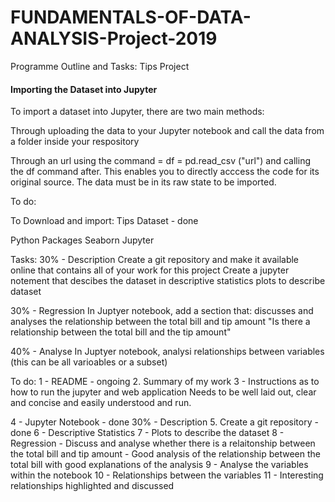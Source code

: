 # FUNDAMENTALS-OF-DATA-ANALYSIS-Project-2019
Programme Outline and Tasks: Tips Project

#### Importing the Dataset into Jupyter
To import a dataset into Jupyter, there are two main methods: 

Through uploading the data to your Jupyter notebook and call the data from a folder inside your respository

Through an url using the command = df = pd.read_csv ("url") and calling the df command after. This enables you to directly acccess the code for its original source. The data must be in its raw state to be imported. 

To do: 

To Download and import: 
    Tips Dataset - done 
 
Python Packages
    Seaborn
    Jupyter

Tasks:
30% - Description
    Create a git repository and make it available online that contains all of your work for this project
    Create a jupyter notement that descibes the dataset in 
        descriptive statistics
        plots to describe dataset

30% - Regression
    In Juptyer notebook, add a section that: 
        discusses and analyses the relationship between the total bill and tip amount
"Is there a relationship between the total bill and the tip amount"

40% - Analyse
    In Juptyer notebook, analysi relationships between variables (this can be all varioables or a subset)

To do: 
1 - README - ongoing
2. Summary of my work
3 - Instructions as to how to run the jupyter and web application
    Needs to be well laid out, clear and concise and easily understood and run.

4 - Jupyter Notebook - done
30% - Description
5. Create a git repository - done
6 - Descriptive Statistics
7 - Plots to describe the dataset
8 - Regression - Discuss and analyse whether there is a relaitonship between the total bill and tip amount - Good analysis of the relationship between the total bill with good explanations of the analysis
9 - Analyse the variables within the notebook
10 - Relationships between the variables
11 - Interesting relationships highlighted and discussed

